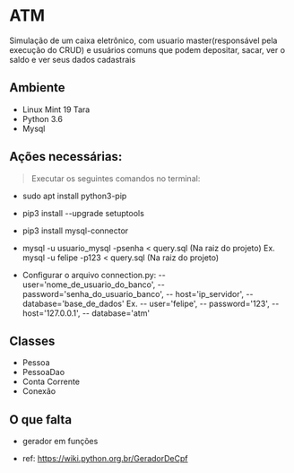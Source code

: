 # ATM
Simulação de um caixa eletrônico, com usuario master(responsável pela execução do CRUD) e usuários comuns que podem depositar, sacar, ver o saldo e ver seus dados cadastrais

## Ambiente
- Linux Mint 19 Tara
- Python 3.6
- Mysql

## Ações necessárias:
> Executar os seguintes comandos no terminal:
* sudo apt install python3-pip 
* pip3 install --upgrade setuptools
* pip3 install mysql-connector 
* mysql -u usuario_mysql -psenha < query.sql (Na raiz do projeto)
Ex. mysql -u felipe -p123 < query.sql (Na raiz do projeto)

* Configurar o arquivo connection.py:
-- user='nome_de_usuario_do_banco',
-- password='senha_do_usuario_banco',
-- host='ip_servidor',
-- database='base_de_dados'
Ex.
-- user='felipe',
-- password='123',
-- host='127.0.0.1',
-- database='atm'


## Classes 
- Pessoa
- PessoaDao
- Conta Corrente
- Conexão

## O que falta 

- gerador em funções

- ref: https://wiki.python.org.br/GeradorDeCpf